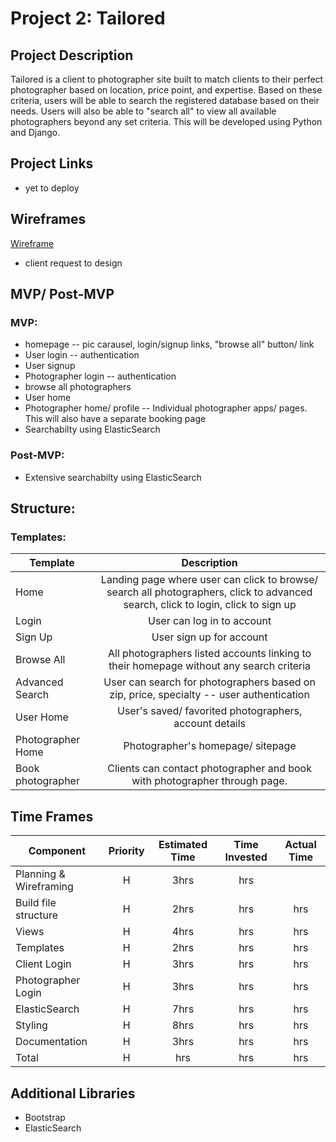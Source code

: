 # Project 2: Tailored

## Project Description

Tailored is a client to photographer site built to match clients to their perfect photographer based on location, price point, and expertise. Based on these criteria, users will be able to search the registered database based on their needs. Users will also be able to "search all" to view all available photographers beyond any set criteria. This will be developed using Python and Django.  

## Project Links
- yet to deploy 

## Wireframes
[Wireframe](https://xd.adobe.com/view/dc59ec26-1690-401f-5bf2-36ad1635f269-aa68/)

<!-- ## Designs: -->


- client request to design

## MVP/ Post-MVP

### MVP:
- homepage -- pic carausel, login/signup links, "browse all" button/ link
- User login -- authentication 
- User signup
- Photographer login -- authentication  
- browse all photographers
- User home
- Photographer home/ profile -- Individual photographer apps/ pages. This will also have a separate booking page
- Searchabilty using ElasticSearch 

### Post-MVP:
- Extensive searchabilty using ElasticSearch 

## Structure:

### Templates:

| Template  |                          Description                          |
| --------------- | :-----------------------------------------------------------: |
| Home          |           Landing page where user can click to browse/ search all photographers, click to advanced search, click to login, click to sign up  |
| Login         |           User can log in to account          |
| Sign Up       |           User sign up for account            |
| Browse All        |       All photographers listed accounts linking to their homepage without any search criteria         |
| Advanced Search   |       User can search for photographers based on zip, price, specialty -- user authentication         |
| User Home         |       User's saved/ favorited photographers, account details              |
| Photographer Home |       Photographer's homepage/ sitepage        |
| Book photographer |       Clients can contact photographer and book with photographer through page.       |


## Time Frames

| Component                       | Priority | Estimated Time | Time Invested | Actual Time |
| ------------------------------- | :------: | :------------: | :-----------: | :---------: |
| Planning & Wireframing          |    H     |      3hrs       |      hrs       |
| Build file structure            |    H     |      2hrs       |      hrs       |     hrs     |
| Views                           |    H     |      4hrs       |      hrs       |     hrs     |
| Templates                       |    H     |      2hrs       |      hrs       |     hrs     |
| Client Login                    |    H     |      3hrs       |      hrs       |     hrs     |
| Photographer Login              |    H     |      3hrs       |      hrs       |     hrs     |
| ElasticSearch                   |    H     |      7hrs       |      hrs       |     hrs     |
| Styling                         |    H     |      8hrs       |      hrs       |     hrs     |
| Documentation                   |    H     |      3hrs       |      hrs       |     hrs     |
| Total                           |    H     |       hrs       |      hrs       |     hrs     |

## Additional Libraries
- Bootstrap
- ElasticSearch 